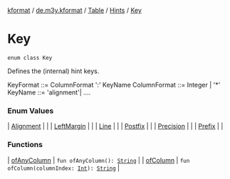 [kformat](../../../../index.md) / [de.m3y.kformat](../../../index.md) / [Table](../../index.md) / [Hints](../index.md) / [Key](./index.md)

# Key

`enum class Key`

Defines the (internal) hint keys.

KeyFormat ::= ColumnFormat ':' KeyName
ColumnFormat ::= Integer | '*'
KeyName ::= 'alignment'| ....

### Enum Values

| [Alignment](-alignment.md) |  |
| [LeftMargin](-left-margin.md) |  |
| [Line](-line.md) |  |
| [Postfix](-postfix.md) |  |
| [Precision](-precision.md) |  |
| [Prefix](-prefix.md) |  |

### Functions

| [ofAnyColumn](of-any-column.md) | `fun ofAnyColumn(): `[`String`](https://kotlinlang.org/api/latest/jvm/stdlib/kotlin/-string/index.html) |
| [ofColumn](of-column.md) | `fun ofColumn(columnIndex: `[`Int`](https://kotlinlang.org/api/latest/jvm/stdlib/kotlin/-int/index.html)`): `[`String`](https://kotlinlang.org/api/latest/jvm/stdlib/kotlin/-string/index.html) |

